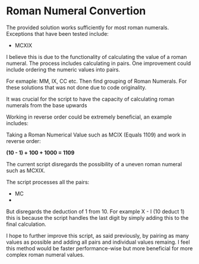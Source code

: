 <h1>Roman Numeral Convertion</h1>

<p>The provided solution works sufficiently for most roman numerals. Exceptions that have been tested include:</p>
<ul>
  <li>MCXIX</li>
</ul>

<p>I believe this is due to the functionality of calculating the value of a roman numeral. The process includes calculating in
pairs. One improvement could include ordering the numeric values into pairs.</p>

<p>For exmaple: MM, IX, CC etc. Then find grouping of Roman Numerals. For these solutions that was not done due to code originality.</p>
<p>It was crucial for the script to have the capacity of calculating roman numerals from the base upwards</p>

<p>Working in reverse order could be extremely beneficial, an example includes: </p>
<p>Taking a Roman Numerical Value such as MCIX (Equals 1109) and work in reverse order:</p>
<strong>(10 - 1) + 100 + 1000 = 1109</strong>

<p>The current script disregards the possibility of a uneven roman numeral such as MCXIX.</p>
<p>The script processes all the pairs:</p>
<ul>
  <li>MC</li>
 <li><XI</li>
  </ul>
  <p>But disregards the deduction of 1 from 10. For example X - I (10 deduct 1) this is because the script handles the last digit by simply adding this to the final calculation.</p>
  
  <p>I hope to further improve this script, as said previously, by pairing as many values as possible and adding all pairs and individual values remaing. I feel this method would be faster performance-wise but more beneficial for more complex roman numeral values.</p>
